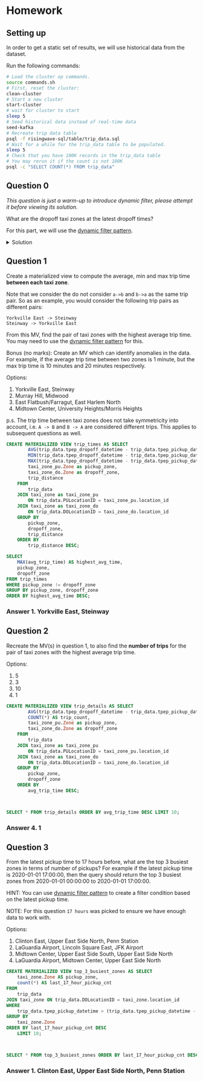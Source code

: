 # Homework

## Setting up

In order to get a static set of results, we will use historical data from the dataset.

Run the following commands:

```bash
# Load the cluster op commands.
source commands.sh
# First, reset the cluster:
clean-cluster
# Start a new cluster
start-cluster
# wait for cluster to start
sleep 5
# Seed historical data instead of real-time data
seed-kafka
# Recreate trip data table
psql -f risingwave-sql/table/trip_data.sql
# Wait for a while for the trip_data table to be populated.
sleep 5
# Check that you have 100K records in the trip_data table
# You may rerun it if the count is not 100K
psql -c "SELECT COUNT(*) FROM trip_data"
```

## Question 0

_This question is just a warm-up to introduce dynamic filter, please attempt it before viewing its solution._

What are the dropoff taxi zones at the latest dropoff times?

For this part, we will use the [dynamic filter pattern](https://docs.risingwave.com/docs/current/sql-pattern-dynamic-filters/).

<details>
<summary>Solution</summary>

```sql
CREATE MATERIALIZED VIEW latest_dropoff_time AS
    WITH t AS (
        SELECT MAX(tpep_dropoff_datetime) AS latest_dropoff_time
        FROM trip_data
    )
    SELECT taxi_zone.Zone as taxi_zone, latest_dropoff_time
    FROM t,
            trip_data
    JOIN taxi_zone
        ON trip_data.DOLocationID = taxi_zone.location_id
    WHERE trip_data.tpep_dropoff_datetime = t.latest_dropoff_time;

--    taxi_zone    | latest_dropoff_time
-- ----------------+---------------------
--  Midtown Center | 2022-01-03 17:24:54
-- (1 row)
```

</details>

## Question 1

Create a materialized view to compute the average, min and max trip time **between each taxi zone**.

Note that we consider the do not consider `a->b` and `b->a` as the same trip pair.
So as an example, you would consider the following trip pairs as different pairs:

```plaintext
Yorkville East -> Steinway
Steinway -> Yorkville East
```

From this MV, find the pair of taxi zones with the highest average trip time.
You may need to use the [dynamic filter pattern](https://docs.risingwave.com/docs/current/sql-pattern-dynamic-filters/) for this.

Bonus (no marks): Create an MV which can identify anomalies in the data. For example, if the average trip time between two zones is 1 minute,
but the max trip time is 10 minutes and 20 minutes respectively.

Options:

1. Yorkville East, Steinway
2. Murray Hill, Midwood
3. East Flatbush/Farragut, East Harlem North
4. Midtown Center, University Heights/Morris Heights

p.s. The trip time between taxi zones does not take symmetricity into account, i.e. `A -> B` and `B -> A` are considered different trips. This applies to subsequent questions as well.

```sql
CREATE MATERIALIZED VIEW trip_times AS SELECT
        AVG(trip_data.tpep_dropoff_datetime - trip_data.tpep_pickup_datetime) as avg_trip_time,
        MIN(trip_data.tpep_dropoff_datetime - trip_data.tpep_pickup_datetime) as min_trip_time,
        MAX(trip_data.tpep_dropoff_datetime - trip_data.tpep_pickup_datetime) as max_trip_time,
        taxi_zone_pu.Zone as pickup_zone,
        taxi_zone_do.Zone as dropoff_zone,
        trip_distance
    FROM
        trip_data
    JOIN taxi_zone as taxi_zone_pu
        ON trip_data.PULocationID = taxi_zone_pu.location_id
    JOIN taxi_zone as taxi_zone_do
        ON trip_data.DOLocationID = taxi_zone_do.location_id
    GROUP BY
        pickup_zone,
        dropoff_zone,
        trip_distance
    ORDER BY
        trip_distance DESC;

SELECT
    MAX(avg_trip_time) AS highest_avg_time,
    pickup_zone,
    dropoff_zone
FROM trip_times
WHERE pickup_zone != dropoff_zone
GROUP BY pickup_zone, dropoff_zone
ORDER BY highest_avg_time DESC;
```

### Answer 1. Yorkville East, Steinway

## Question 2

Recreate the MV(s) in question 1, to also find the **number of trips** for the pair of taxi zones with the highest average trip time.

Options:

1. 5
2. 3
3. 10
4. 1

```sql
CREATE MATERIALIZED VIEW trip_details AS SELECT
        AVG(trip_data.tpep_dropoff_datetime - trip_data.tpep_pickup_datetime) as avg_trip_time,
        COUNT(*) AS trip_count,
        taxi_zone_pu.Zone as pickup_zone,
        taxi_zone_do.Zone as dropoff_zone
    FROM
        trip_data
    JOIN taxi_zone as taxi_zone_pu
        ON trip_data.PULocationID = taxi_zone_pu.location_id
    JOIN taxi_zone as taxi_zone_do
        ON trip_data.DOLocationID = taxi_zone_do.location_id
    GROUP BY
        pickup_zone,
        dropoff_zone
    ORDER BY
        avg_trip_time DESC;



SELECT * FROM trip_details ORDER BY avg_trip_time DESC LIMIT 10;
```

### Answer 4. 1

## Question 3

From the latest pickup time to 17 hours before, what are the top 3 busiest zones in terms of number of pickups?
For example if the latest pickup time is 2020-01-01 17:00:00,
then the query should return the top 3 busiest zones from 2020-01-01 00:00:00 to 2020-01-01 17:00:00.

HINT: You can use [dynamic filter pattern](https://docs.risingwave.com/docs/current/sql-pattern-dynamic-filters/)
to create a filter condition based on the latest pickup time.

NOTE: For this question `17 hours` was picked to ensure we have enough data to work with.

Options:

1. Clinton East, Upper East Side North, Penn Station
2. LaGuardia Airport, Lincoln Square East, JFK Airport
3. Midtown Center, Upper East Side South, Upper East Side North
4. LaGuardia Airport, Midtown Center, Upper East Side North

```sql
CREATE MATERIALIZED VIEW top_3_busiest_zones AS SELECT
    taxi_zone.Zone AS pickup_zone,
    count(*) AS last_17_hour_pickup_cnt
FROM
    trip_data
JOIN taxi_zone ON trip_data.DOLocationID = taxi_zone.location_id
WHERE
    trip_data.tpep_pickup_datetime > (trip_data.tpep_pickup_datetime - INTERVAL '17' HOUR)
GROUP BY
    taxi_zone.Zone
ORDER BY last_17_hour_pickup_cnt DESC
    LIMIT 10;



SELECT * FROM top_3_busiest_zones ORDER BY last_17_hour_pickup_cnt DESC LIMIT 10;
```

### Answer 1. Clinton East, Upper East Side North, Penn Station
